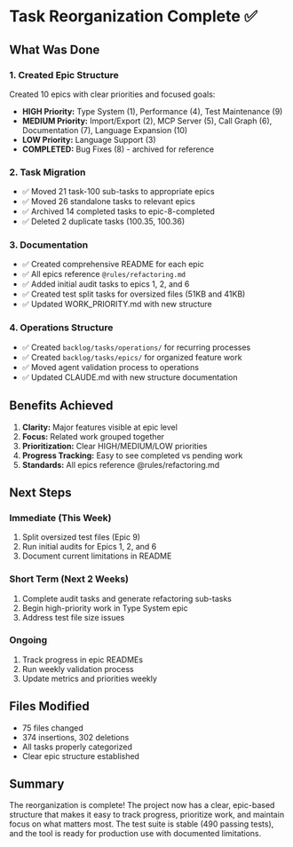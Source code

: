 # Task Reorganization Complete ✅

## What Was Done

### 1. Created Epic Structure
Created 10 epics with clear priorities and focused goals:
- **HIGH Priority:** Type System (1), Performance (4), Test Maintenance (9)
- **MEDIUM Priority:** Import/Export (2), MCP Server (5), Call Graph (6), Documentation (7), Language Expansion (10)
- **LOW Priority:** Language Support (3)
- **COMPLETED:** Bug Fixes (8) - archived for reference

### 2. Task Migration
- ✅ Moved 21 task-100 sub-tasks to appropriate epics
- ✅ Moved 26 standalone tasks to relevant epics
- ✅ Archived 14 completed tasks to epic-8-completed
- ✅ Deleted 2 duplicate tasks (100.35, 100.36)

### 3. Documentation
- ✅ Created comprehensive README for each epic
- ✅ All epics reference `@rules/refactoring.md`
- ✅ Added initial audit tasks to epics 1, 2, and 6
- ✅ Created test split tasks for oversized files (51KB and 41KB)
- ✅ Updated WORK_PRIORITY.md with new structure

### 4. Operations Structure
- ✅ Created `backlog/tasks/operations/` for recurring processes
- ✅ Created `backlog/tasks/epics/` for organized feature work
- ✅ Moved agent validation process to operations
- ✅ Updated CLAUDE.md with new structure documentation

## Benefits Achieved

1. **Clarity:** Major features visible at epic level
2. **Focus:** Related work grouped together
3. **Prioritization:** Clear HIGH/MEDIUM/LOW priorities
4. **Progress Tracking:** Easy to see completed vs pending work
5. **Standards:** All epics reference @rules/refactoring.md

## Next Steps

### Immediate (This Week)
1. Split oversized test files (Epic 9)
2. Run initial audits for Epics 1, 2, and 6
3. Document current limitations in README

### Short Term (Next 2 Weeks)
1. Complete audit tasks and generate refactoring sub-tasks
2. Begin high-priority work in Type System epic
3. Address test file size issues

### Ongoing
1. Track progress in epic READMEs
2. Run weekly validation process
3. Update metrics and priorities weekly

## Files Modified

- 75 files changed
- 374 insertions, 302 deletions
- All tasks properly categorized
- Clear epic structure established

## Summary

The reorganization is complete! The project now has a clear, epic-based structure that makes it easy to track progress, prioritize work, and maintain focus on what matters most. The test suite is stable (490 passing tests), and the tool is ready for production use with documented limitations.